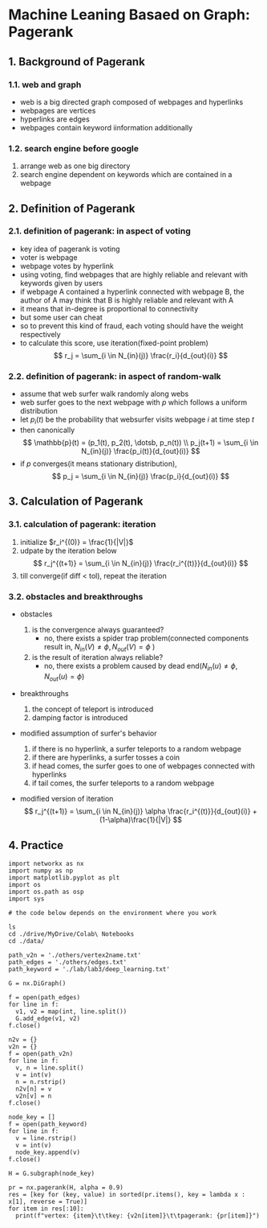 # Machine Leaning Basaed on Graph: Pagerank
## 1. Background of Pagerank
 ### 1.1. web and graph
  - web is a big directed graph composed of webpages and hyperlinks
  - webpages are vertices
  - hyperlinks are edges
  - webpages contain keyword iinformation additionally
 ### 1.2. search engine before google
 1. arrange web as one big directory
 2. search engine dependent on keywords which are contained in a webpage
## 2. Definition of Pagerank
 ### 2.1. definition of pagerank: in aspect of voting
 - key idea of pagerank is voting
 - voter is webpage
 - webpage votes by hyperlink
 - using voting, find webpages that are highly reliable and relevant with keywords given by users
 - if webpage A contained a hyperlink connected with webpage B, the author of A may think that B is highly reliable and relevant with A
 - it means that in-degree is proportional to connectivity
 - but some user can cheat
 - so to prevent this kind of fraud, each voting should have the weight respectively
 - to calculate this score, use iteration(fixed-point problem)
  $$
  r_j = \sum_{i \in N_{in}(j)} \frac{r_i}{d_{out}(i)}
  $$
 ### 2.2. definition of pagerank: in aspect of random-walk
 - assume that web surfer walk randomly along webs
 - web surfer goes to the next webpage with $p$ which follows a uniform distribution
 - let $p_i(t)$ be the probability that websurfer visits webpage $i$ at time step $t$
 - then canonically
  $$
  \mathbb{p}(t) = (p_1(t), p_2(t), \dotsb, p_n(t)) \\
  p_j(t+1) = \sum_{i \in N_{in}(j)} \frac{p_i(t)}{d_{out}(i)}
  $$
 - if $p$ converges(it means stationary distribution),
  $$
  p_j = \sum_{i \in N_{in}(j)} \frac{p_i}{d_{out}(i)}
  $$

## 3. Calculation of Pagerank
### 3.1. calculation of pagerank: iteration
1. initialize $r_i^{(0)} = \frac{1}{|V|}$
2. udpate by the iteration below
   $$
   r_j^{(t+1)} = \sum_{i \in N_{in}(j)} \frac{r_i^{(t)}}{d_{out}(i)}
   $$
3. till converge(if diff < tol), repeat the iteration
### 3.2. obstacles and breakthroughs
- obstacles

    1. is the convergence always guaranteed?
        - no, there exists a spider trap problem(connected components result in, $N_{in}(V)\neq \phi, N_{out}(V)= \phi$ )
    2. is the result of iteration always reliable?
        - no, there exists a problem caused by dead end($N_{in}(u)\neq \phi, N_{out}(u)= \phi$)

- breakthroughs

  1. the concept of teleport is introduced
  2. damping factor is introduced

- modified assumption of surfer's behavior
  1. if there is no hyperlink, a surfer teleports to a random webpage
  2. if there are hyperlinks, a surfer tosses a coin
  3. if head comes, the surfer goes to one of webpages connected with hyperlinks
  4. if tail comes, the surfer teleports to a random webpage

- modified version of iteration
  $$
  r_j^{(t+1)} = \sum_{i \in N_{in}(j)} \alpha \frac{r_i^{(t)}}{d_{out}(i)} + (1-\alpha)\frac{1}{|V|}
  $$

## 4. Practice

```{python}
import networkx as nx
import numpy as np
import matplotlib.pyplot as plt
import os
import os.path as osp
import sys
```

```{python}
# the code below depends on the environment where you work

ls
cd ./drive/MyDrive/Colab\ Notebooks
cd ./data/

path_v2n = './others/vertex2name.txt'
path_edges = './others/edges.txt'
path_keyword = './lab/lab3/deep_learning.txt'
```

```{python}
G = nx.DiGraph()

f = open(path_edges)
for line in f:
  v1, v2 = map(int, line.split())
  G.add_edge(v1, v2)
f.close()

n2v = {}
v2n = {}
f = open(path_v2n)
for line in f:
  v, n = line.split()
  v = int(v)
  n = n.rstrip()
  n2v[n] = v
  v2n[v] = n
f.close()

node_key = []
f = open(path_keyword)
for line in f:
  v = line.rstrip()
  v = int(v)
  node_key.append(v)
f.close()
```

```{python}
H = G.subgraph(node_key)
```

```{python}
pr = nx.pagerank(H, alpha = 0.9)
res = [key for (key, value) in sorted(pr.items(), key = lambda x : x[1], reverse = True)]
for item in res[:10]:
  print(f"vertex: {item}\t\tkey: {v2n[item]}\t\tpagerank: {pr[item]}")
```


